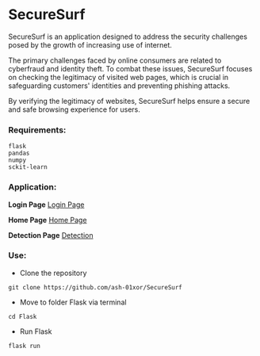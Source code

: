 # SecureSurf

SecureSurf is an application designed to address the security challenges posed by the growth of increasing use of internet. 

The primary challenges faced by online consumers are related to cyberfraud and identity theft. To combat these issues, SecureSurf focuses on checking the legitimacy of visited web pages, which is crucial in safeguarding customers' identities and preventing phishing attacks.

By verifying the legitimacy of websites, SecureSurf helps ensure a secure and safe browsing experience for users.

### Requirements:

```
flask
pandas
numpy
sckit-learn
```

### Application:

**Login Page**
[Login Page](Images/Login.png)

**Home Page**
[Home Page](Images/Home.png)

**Detection Page**
[Detection](Images/Detection_page.png)


### Use:
- Clone the repository
```
git clone https://github.com/ash-01xor/SecureSurf
```
- Move to folder Flask via terminal
```
cd Flask
```
- Run Flask
```
flask run
```
